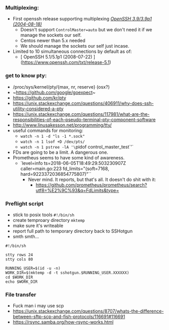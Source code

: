### Multiplexing:
* First openssh release supporting multiplexing [_OpenSSH 3.9/3.9p1 (2004-08-18)_](https://www.openssh.com/txt/release-3.9)
  * Doesn't support `ControlMaster=auto` but we don't need it if we manage the sockets our self.
  * Centos newer than 5.x needed
  * We should manage the sockets our self just incase.
* Limited to 10 simultaneous connections by default as of:
  * [ OpenSSH 5.1/5.1p1 (2008-07-22) ] (https://www.openssh.com/txt/release-5.1)

### get to know pty:
* /proc/sys/kernel/pty/{max, nr, reserve} (osx?)
* ~https://github.com/google/goexpect~
* https://github.com/kr/pty
* https://unix.stackexchange.com/questions/406911/why-does-ssh-utility-considered-a-pty
* https://unix.stackexchange.com/questions/117981/what-are-the-responsibilities-of-each-pseudo-terminal-pty-component-software
* http://www.linusakesson.net/programming/tty/
* useful commands for monitoring:
  * `watch -n 1 -d "ls -1 *.sock"`
  * `watch -n 1 lsof +D /dev/pts/`
  * `watch -n 1 pstree -lA '\`pidof control_master_test\`'`
* FDs are going to be a limit. A dangerous one.
* Prometheus seems to have some kind of awareness.
  * `level=info ts=2018-06-05T18:49:29.503230907Z caller=main.go:223 fd_limits="(soft=7168, hard=9223372036854775807)"``
    * Never mind. It reports, but that's all. It doesn't do shit with it:
      * https://github.com/prometheus/prometheus/search?utf8=%E2%9C%93&q=FdLimits&type=

### Preflight script
* stick to posix tools `#!/bin/sh`
* create temproary directory `mktemp`
* make sure it's writeable
* report full path to temporary directory back to SSHotgun
* smth smth...

```
#!/bin/sh

stty rows 24
stty cols 80

RUNNING_USER=$(id -u -n)
WORK_DIR=$(mktemp -d -t sshotgun.$RUNNING_USER.XXXXXX)
cd $WORK_DIR
echo $WORK_DIR
```

### File transfer
* Fuck man i may use scp
* https://unix.stackexchange.com/questions/8707/whats-the-difference-between-sftp-scp-and-fish-protocols/116691#116691
* https://rsync.samba.org/how-rsync-works.html
